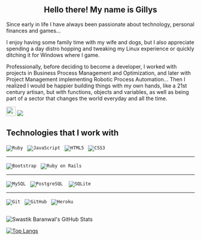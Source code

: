 
<h2 align="center">Hello there! My name is Gillys</h2>
<p text-align:  justify;>
Since early in life I have always been passionate about technology, personal finances and games...

I enjoy having some family time with my wife and dogs, but I also appreciate spending a day distro hopping and tweaking my Linux experience or quickly ditching it for Windows where I game.

Professionally, before deciding to become a developer, I worked with projects in Business Process Management and Optimization, and later with Project Management implementing Robotic Process Automation... Then I realized I would be happier building things with my own hands, like a 21st century artisan, but with functions, objects and variables, as well as being part of a sector that changes the world everyday and all the time.

<a href="https://www.linkedin.com/in/gillysdantas/"><img src="https://img.shields.io/badge/linkedin-%230077B5.svg?&style=for-the-badge&logo=linkedin&logoColor=white" height=25></a>
<a href="https://github.com/gillysayres"><img src="https://img.shields.io/badge/github%20-%23121011.svg?&style=for-the-badge&logo=github&logoColor=white"/></a>


## Technologies that I work with

<p align="left">

<code>![Ruby](https://img.shields.io/badge/-Ruby-black?style=flat&logo=ruby&logoColor=red)</code> &nbsp;&nbsp;<code>![JavaScript](https://img.shields.io/badge/-JavaScript-black?style=flat-square&logo=javascript)</code> &nbsp;&nbsp;<code>![HTML5](https://img.shields.io/badge/-HTML5-%23E44D27?style=flat-square&logo=html5&logoColor=ffffff)</code> &nbsp;&nbsp;<code>![CSS3](https://img.shields.io/badge/-CSS3-%231572B6?style=flat-square&logo=css3)</code> &nbsp;&nbsp;
</p>
<hr>
<p align ="left">

<code>![Bootstrap](https://img.shields.io/badge/-Bootstrap-563D7C?style=flat-square&logo=bootstrap)</code> &nbsp;&nbsp;<code>![Ruby on Rails](https://img.shields.io/badge/Ruby_on_Rails-CC0000?style=flat-square&logo=ruby-on-rails&logoColor=white)</code> &nbsp;&nbsp;
</p>
<hr>

<code>![MySQL](https://img.shields.io/badge/-MySQL-black?style=flat-square&logo=mysql)</code> &nbsp;&nbsp;<code>![PostgreSQL](https://img.shields.io/badge/PostgreSQL-316192?style=flat-square&logo=postgresql&logoColor=white)</code> &nbsp;&nbsp; <code>![SQLite](https://img.shields.io/badge/SQLite-07405E?style=flat-square&logo=sqlite&logoColor=white)</code> &nbsp;&nbsp;
<hr>

<code>![Git](https://img.shields.io/badge/-Git-black?style=flat-square&logo=git)</code> &nbsp;&nbsp;<code>![GitHub](https://img.shields.io/badge/-GitHub-181717?style=flat-square&logo=github)</code> &nbsp;&nbsp;<code>![Heroku](https://img.shields.io/badge/Heroku-430098?style=flat-square&logo=heroku&logoColor=white)</code> &nbsp;&nbsp;

## 

![Swastik Baranwal's GitHub Stats](https://github-readme-stats.vercel.app/api?username=gillysayres&show_icons=true&include_all_commits=true)

[![Top Langs](https://github-readme-stats.vercel.app/api/top-langs/?username=anuraghazra&layout=compact)](https://github.com/gillysayres/github-readme-stats)

##
